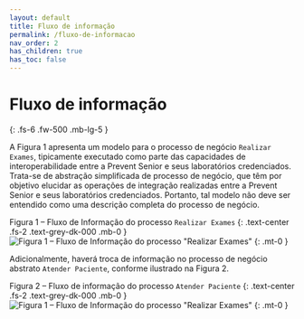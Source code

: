 ```yaml
---
layout: default
title: Fluxo de informação
permalink: /fluxo-de-informacao
nav_order: 2
has_children: true
has_toc: false
---
```


# Fluxo de informação
{: .fs-6 .fw-500 .mb-lg-5 }

A Figura 1 apresenta um modelo para o processo de negócio `Realizar Exames`, tipicamente executado como parte das capacidades de interoperabilidade entre a Prevent Senior e seus laboratórios credenciados. Trata-se de abstração simplificada de processo de negócio, que têm por objetivo elucidar as operações de integração realizadas entre a Prevent Senior e seus laboratórios credenciados. Portanto, tal modelo não deve ser entendido como uma descrição completa do processo de negócio.

Figura 1 – Fluxo de Informação do processo `Realizar Exames`
{: .text-center .fs-2 .text-grey-dk-000 .mb-0 }
![Figura 1 – Fluxo de Informação do processo "Realizar Exames"](/integracao/assets/images/docs/fluxo-de-informacao_figura1.png)
{: .mt-0 }

Adicionalmente, haverá troca de informação no processo de negócio abstrato `Atender Paciente`, conforme ilustrado na Figura 2.

Figura 2 – Fluxo de informação do processo `Atender Paciente`
{: .text-center .fs-2 .text-grey-dk-000 .mb-0 }
![Figura 1 – Fluxo de Informação do processo "Realizar Exames"](/integracao/assets/images/docs/fluxo-de-informacao_figura2.png)
{: .mt-0 }

